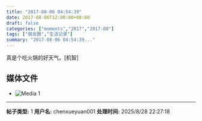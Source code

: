 ```yaml
---
title: "2017-08-06 04:54:39"
date: 2017-08-06T12:00:00+08:00
draft: false
categories: ["moments","2017","2017-08"]
tags: ["朋友圈","生活记录"]
summary: "2017-08-06 04:54:39..."
---
```


真是个吃火锅的好天气。[机智]

## 媒体文件

- ![Media 1](/Moments/photos/2017-08-06/201708060454390.jpg)

---

**帖子类型:** 1
**用户名:** chenxueyuan001
**处理时间:** 2025/8/28 22:27:18